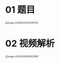 # 01 题目

<img src="https://cvp.oss-cn-shanghai.aliyuncs.com/picgo/202402132207866.png" alt="image-20240213220728739" style="zoom:50%;" />



# 02 视频解析

<img src="https://cvp.oss-cn-shanghai.aliyuncs.com/picgo/202402292036391.png" alt="image-20240229203622067" style="zoom:50%;" />